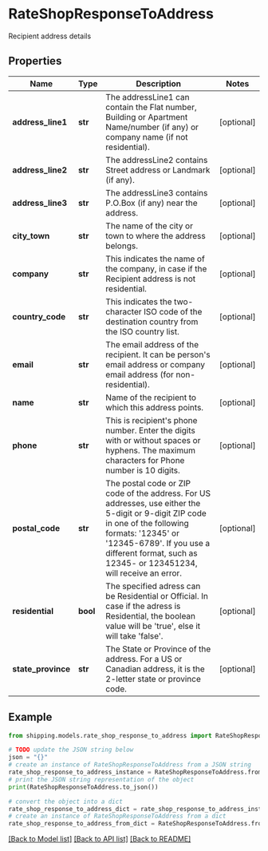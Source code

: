 # RateShopResponseToAddress

Recipient address details

## Properties

Name | Type | Description | Notes
------------ | ------------- | ------------- | -------------
**address_line1** | **str** | The addressLine1 can contain the Flat number, Building or Apartment Name/number (if any) or company name (if not residential). | [optional] 
**address_line2** | **str** | The addressLine2 contains Street address or Landmark (if any). | [optional] 
**address_line3** | **str** | The addressLine3 contains P.O.Box (if any) near the address. | [optional] 
**city_town** | **str** | The name of the city or town to where the address belongs. | [optional] 
**company** | **str** | This indicates the name of the company, in case if the Recipient address is not residential. | [optional] 
**country_code** | **str** | This indicates the two-character ISO code of the destination country from the ISO country list. | [optional] 
**email** | **str** | The email address of the recipient. It can be person&#39;s email address or company email address (for non-residential). | [optional] 
**name** | **str** | Name of the recipient to which this address points. | [optional] 
**phone** | **str** | This is recipient&#39;s phone number. Enter the digits with or without spaces or hyphens. The maximum characters for Phone number is 10 digits.  | [optional] 
**postal_code** | **str** | The postal code or ZIP code of the address. For US addresses, use either the 5-digit or 9-digit ZIP code in one of the following formats: &#39;12345&#39; or &#39;12345-6789&#39;. If you use a different format, such as 12345- or 123451234, will receive an error. | [optional] 
**residential** | **bool** | The specified adress can be Residential or Official. In case if the adress is Residential, the boolean value will be &#39;true&#39;, else it will take &#39;false&#39;. | [optional] 
**state_province** | **str** | The State or Province of the address. For a US or Canadian address, it is the 2-letter state or province code.  | [optional] 

## Example

```python
from shipping.models.rate_shop_response_to_address import RateShopResponseToAddress

# TODO update the JSON string below
json = "{}"
# create an instance of RateShopResponseToAddress from a JSON string
rate_shop_response_to_address_instance = RateShopResponseToAddress.from_json(json)
# print the JSON string representation of the object
print(RateShopResponseToAddress.to_json())

# convert the object into a dict
rate_shop_response_to_address_dict = rate_shop_response_to_address_instance.to_dict()
# create an instance of RateShopResponseToAddress from a dict
rate_shop_response_to_address_from_dict = RateShopResponseToAddress.from_dict(rate_shop_response_to_address_dict)
```
[[Back to Model list]](../README.md#documentation-for-models) [[Back to API list]](../README.md#documentation-for-api-endpoints) [[Back to README]](../README.md)


